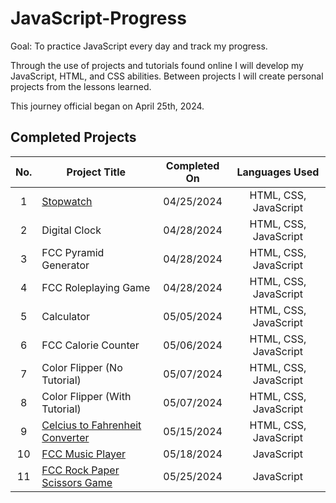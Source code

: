 # JavaScript-Progress

Goal: To practice JavaScript every day and track my progress.

Through the use of projects and tutorials found online I will develop my JavaScript, HTML, and CSS abilities.
Between projects I will create personal projects from the lessons learned.

This journey official began on April 25th, 2024.

## Completed Projects

| No.  |  Project Title  |  Completed On | Languages Used
| :------------: | ------------ | :------------: | :------------: |
| 1 | <a href="https://github.com/LawrenceRadburn/Stopwatch">Stopwatch</a> | 04/25/2024 | HTML, CSS, JavaScript |
| 2 | Digital Clock | 04/28/2024 | HTML, CSS, JavaScript |
| 3 | FCC Pyramid Generator | 04/28/2024 | HTML, CSS, JavaScript |
| 4 | FCC Roleplaying Game | 04/28/2024 | HTML, CSS, JavaScript |
| 5 | Calculator | 05/05/2024 | HTML, CSS, JavaScript |
| 6 | FCC Calorie Counter | 05/06/2024 | HTML, CSS, JavaScript |
| 7 | Color Flipper (No Tutorial) | 05/07/2024 | HTML, CSS, JavaScript |
| 8 | Color Flipper (With Tutorial) | 05/07/2024 | HTML, CSS, JavaScript |
| 9 | <a href="https://github.com/LawrenceRadburn/Celcius-to-Fahrenheit-Converter">Celcius to Fahrenheit Converter</a> | 05/15/2024 | HTML, CSS, JavaScript |
| 10 | <a href="https://github.com/LawrenceRadburn/FCC-Music-Player">FCC Music Player</a> | 05/18/2024 | JavaScript |
| 11 | <a href="https://github.com/LawrenceRadburn/FCC-Rock-Paper-Scissors">FCC Rock Paper Scissors Game</a> | 05/25/2024 | JavaScript |
